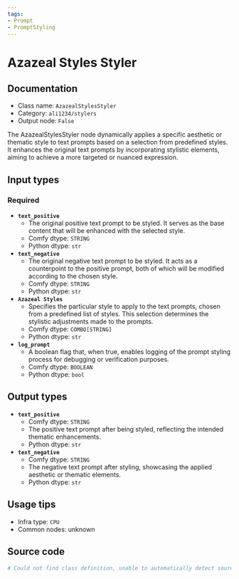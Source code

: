 ```yaml
---
tags:
- Prompt
- PromptStyling
---
```


# Azazeal Styles Styler
## Documentation
- Class name: `AzazealStylesStyler`
- Category: `ali1234/stylers`
- Output node: `False`

The AzazealStylesStyler node dynamically applies a specific aesthetic or thematic style to text prompts based on a selection from predefined styles. It enhances the original text prompts by incorporating stylistic elements, aiming to achieve a more targeted or nuanced expression.
## Input types
### Required
- **`text_positive`**
    - The original positive text prompt to be styled. It serves as the base content that will be enhanced with the selected style.
    - Comfy dtype: `STRING`
    - Python dtype: `str`
- **`text_negative`**
    - The original negative text prompt to be styled. It acts as a counterpoint to the positive prompt, both of which will be modified according to the chosen style.
    - Comfy dtype: `STRING`
    - Python dtype: `str`
- **`Azazeal Styles`**
    - Specifies the particular style to apply to the text prompts, chosen from a predefined list of styles. This selection determines the stylistic adjustments made to the prompts.
    - Comfy dtype: `COMBO[STRING]`
    - Python dtype: `str`
- **`log_prompt`**
    - A boolean flag that, when true, enables logging of the prompt styling process for debugging or verification purposes.
    - Comfy dtype: `BOOLEAN`
    - Python dtype: `bool`
## Output types
- **`text_positive`**
    - Comfy dtype: `STRING`
    - The positive text prompt after being styled, reflecting the intended thematic enhancements.
    - Python dtype: `str`
- **`text_negative`**
    - Comfy dtype: `STRING`
    - The negative text prompt after styling, showcasing the applied aesthetic or thematic elements.
    - Python dtype: `str`
## Usage tips
- Infra type: `CPU`
- Common nodes: unknown


## Source code
```python
# Could not find class definition, unable to automatically detect source code
```
